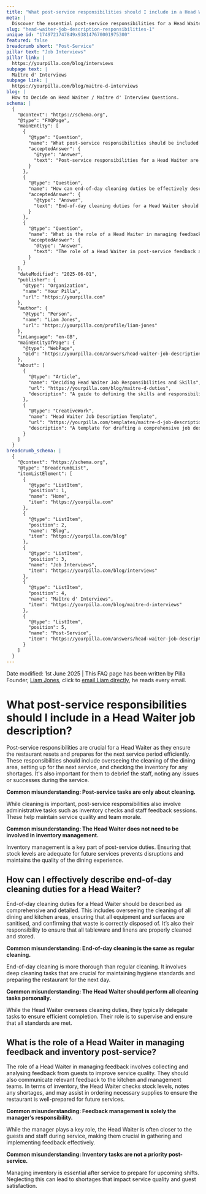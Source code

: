 ```yaml
---
title: "What post-service responsibilities should I include in a Head Waiter job description?"
meta: |
  Discover the essential post-service responsibilities for a Head Waiter, including cleaning, inventory management, and staff debriefing to enhance restaurant operations.
slug: "head-waiter-job-description-responsibilities-1"
unique id: "1749721747849x938147670001975300"
featured: false
breadcrumb short: "Post-Service"
pillar text: "Job Interviews"
pillar link: |
  https://yourpilla.com/blog/interviews
subpage text: |
  Maître d' Interviews
subpage link: |
  https://yourpilla.com/blog/maitre-d-interviews
blog: |
  How to Decide on Head Waiter / Maître d' Interview Questions.
schema: |
  {
    "@context": "https://schema.org",
    "@type": "FAQPage",
    "mainEntity": [
      {
        "@type": "Question",
        "name": "What post-service responsibilities should be included in a Head Waiter job description?",
        "acceptedAnswer": {
          "@type": "Answer",
          "text": "Post-service responsibilities for a Head Waiter are critical for efficiently resetting and preparing the restaurant for the next service period. These responsibilities include supervising the cleaning of the dining area, setting up for upcoming services, debriefing staff on the service's successes and issues, and checking inventory for shortages. Additionally, administrative tasks such as staff feedback sessions and inventory checks are crucial for maintaining service quality and team morale."
        }
      },
      {
        "@type": "Question",
        "name": "How can end-of-day cleaning duties be effectively described for a Head Waiter?",
        "acceptedAnswer": {
          "@type": "Answer",
          "text": "End-of-day cleaning duties for a Head Waiter should include comprehensive and detailed oversight of the cleaning of all dining and kitchen areas. The responsibilities involve ensuring that all equipment and surfaces are sanitised, confirming proper disposal of waste, and overseeing the cleaning and storage of tableware and linens. While they supervise these tasks, delegation for efficient task completion is common to meet all cleanliness standards."
        }
      },
      {
        "@type": "Question",
        "name": "What is the role of a Head Waiter in managing feedback and inventory post-service?",
        "acceptedAnswer": {
          "@type": "Answer",
          "text": "The role of a Head Waiter in post-service feedback and inventory management includes collecting and analysing guest feedback to enhance service quality and ensuring effective communication with kitchen and management teams. For inventory, they check stock levels, note any shortages, and sometimes assist in ordering supplies to ensure readiness for future services."
        }
      }
    ],
    "dateModified": "2025-06-01",
    "publisher": {
      "@type": "Organization",
      "name": "Your Pilla",
      "url": "https://yourpilla.com"
    },
    "author": {
      "@type": "Person",
      "name": "Liam Jones",
      "url": "https://yourpilla.com/profile/liam-jones"
    },
    "inLanguage": "en-GB",
    "mainEntityOfPage": {
      "@type": "WebPage",
      "@id": "https://yourpilla.com/answers/head-waiter-job-description-responsibilities-1"
    },
    "about": [
      {
        "@type": "Article",
        "name": "Deciding Head Waiter Job Responsibilities and Skills",
        "url": "https://yourpilla.com/blog/maitre-d-duties",
        "description": "A guide to defining the skills and responsibilities needed from a Head Waiter to ensure efficient restaurant operation and service quality."
      },
      {
        "@type": "CreativeWork",
        "name": "Head Waiter Job Description Template",
        "url": "https://yourpilla.com/templates/maitre-d-job-description",
        "description": "A template for drafting a comprehensive job description for a Head Waiter, detailing required skills and responsibilities."
      }
    ]
  }
breadcrumb_schema: |
  {
    "@context": "https://schema.org",
    "@type": "BreadcrumbList",
    "itemListElement": [
      {
        "@type": "ListItem",
        "position": 1,
        "name": "Home",
        "item": "https://yourpilla.com"
      },
      {
        "@type": "ListItem",
        "position": 2,
        "name": "Blog",
        "item": "https://yourpilla.com/blog"
      },
      {
        "@type": "ListItem",
        "position": 3,
        "name": "Job Interviews",
        "item": "https://yourpilla.com/blog/interviews"
      },
      {
        "@type": "ListItem",
        "position": 4,
        "name": "Maître d' Interviews",
        "item": "https://yourpilla.com/blog/maitre-d-interviews"
      },
      {
        "@type": "ListItem",
        "position": 5,
        "name": "Post-Service",
        "item": "https://yourpilla.com/answers/head-waiter-job-description-responsibilities-1"
      }
    ]
  }
---
```


Date modified: 1st June 2025 | This FAQ page has been written by Pilla Founder, [Liam Jones](https://yourpilla.com/profile/liam-jones), click to [email Liam directly](https://mailto:liam@yourpilla.com), he reads every email.

# What post-service responsibilities should I include in a Head Waiter job description?

Post-service responsibilities are crucial for a Head Waiter as they ensure the restaurant resets and prepares for the next service period efficiently. These responsibilities should include overseeing the cleaning of the dining area, setting up for the next service, and checking the inventory for any shortages. It's also important for them to debrief the staff, noting any issues or successes during the service.

**Common misunderstanding: Post-service tasks are only about cleaning.**

While cleaning is important, post-service responsibilities also involve administrative tasks such as inventory checks and staff feedback sessions. These help maintain service quality and team morale.

**Common misunderstanding: The Head Waiter does not need to be involved in inventory management.**

Inventory management is a key part of post-service duties. Ensuring that stock levels are adequate for future services prevents disruptions and maintains the quality of the dining experience.

## How can I effectively describe end-of-day cleaning duties for a Head Waiter?

End-of-day cleaning duties for a Head Waiter should be described as comprehensive and detailed. This includes overseeing the cleaning of all dining and kitchen areas, ensuring that all equipment and surfaces are sanitised, and confirming that waste is correctly disposed of. It’s also their responsibility to ensure that all tableware and linens are properly cleaned and stored.

**Common misunderstanding: End-of-day cleaning is the same as regular cleaning.**

End-of-day cleaning is more thorough than regular cleaning. It involves deep cleaning tasks that are crucial for maintaining hygiene standards and preparing the restaurant for the next day.

**Common misunderstanding: The Head Waiter should perform all cleaning tasks personally.**

While the Head Waiter oversees cleaning duties, they typically delegate tasks to ensure efficient completion. Their role is to supervise and ensure that all standards are met.

## What is the role of a Head Waiter in managing feedback and inventory post-service?

The role of a Head Waiter in managing feedback involves collecting and analysing feedback from guests to improve service quality. They should also communicate relevant feedback to the kitchen and management teams. In terms of inventory, the Head Waiter checks stock levels, notes any shortages, and may assist in ordering necessary supplies to ensure the restaurant is well-prepared for future services.

**Common misunderstanding: Feedback management is solely the manager’s responsibility.**

While the manager plays a key role, the Head Waiter is often closer to the guests and staff during service, making them crucial in gathering and implementing feedback effectively.

**Common misunderstanding: Inventory tasks are not a priority post-service.**

Managing inventory is essential after service to prepare for upcoming shifts. Neglecting this can lead to shortages that impact service quality and guest satisfaction.